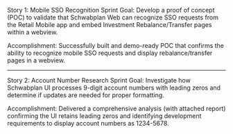 Story 1: Mobile SSO Recognition
Sprint Goal:
Develop a proof of concept (POC) to validate that Schwabplan Web can recognize SSO requests from the Retail Mobile app and embed Investment Rebalance/Transfer pages within a webview.

Accomplishment:
Successfully built and demo-ready POC that confirms the ability to recognize mobile SSO requests and display rebalance/transfer pages in a webview.

---

Story 2: Account Number Research
Sprint Goal:
Investigate how Schwabplan UI processes 9-digit account numbers with leading zeros and determine if updates are needed for proper formatting.

Accomplishment:
Delivered a comprehensive analysis (with attached report) confirming the UI retains leading zeros and identifying development requirements to display account numbers as 1234-5678.